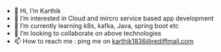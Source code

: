 - 👋 Hi, I’m Karthik
- 👀 I’m interested in Cloud and mircro service based app development
- 🌱 I’m currently learning k8s, kafka, Java, spring boot etc
- 💞️ I’m looking to collaborate on above technologies
- 📫 How to reach me : ping me on karthik1836@rediffmail.com

<!---
karthik1836/karthik1836 is a ✨ special ✨ repository because its `README.md` (this file) appears on your GitHub profile.
You can click the Preview link to take a look at your changes.
--->
